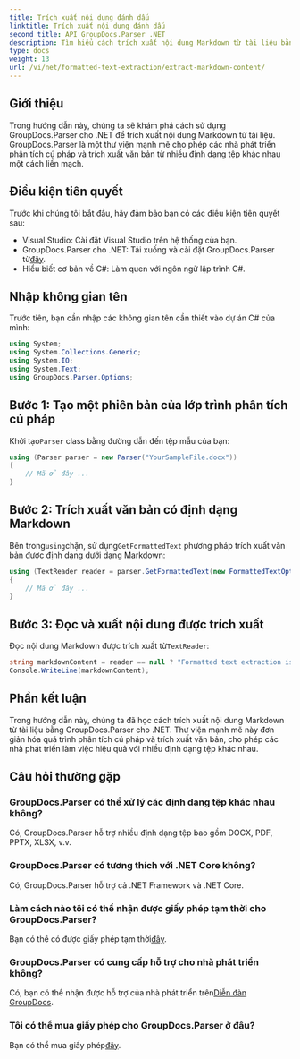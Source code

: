```yaml
---
title: Trích xuất nội dung đánh dấu
linktitle: Trích xuất nội dung đánh dấu
second_title: API GroupDocs.Parser .NET
description: Tìm hiểu cách trích xuất nội dung Markdown từ tài liệu bằng GroupDocs.Parser cho .NET. Hướng dẫn này cung cấp hướng dẫn từng bước để trích xuất văn bản liền mạch.
type: docs
weight: 13
url: /vi/net/formatted-text-extraction/extract-markdown-content/
---
```

## Giới thiệu
Trong hướng dẫn này, chúng ta sẽ khám phá cách sử dụng GroupDocs.Parser cho .NET để trích xuất nội dung Markdown từ tài liệu. GroupDocs.Parser là một thư viện mạnh mẽ cho phép các nhà phát triển phân tích cú pháp và trích xuất văn bản từ nhiều định dạng tệp khác nhau một cách liền mạch.
## Điều kiện tiên quyết
Trước khi chúng tôi bắt đầu, hãy đảm bảo bạn có các điều kiện tiên quyết sau:
- Visual Studio: Cài đặt Visual Studio trên hệ thống của bạn.
-  GroupDocs.Parser cho .NET: Tải xuống và cài đặt GroupDocs.Parser từ[đây](https://releases.groupdocs.com/parser/net/).
- Hiểu biết cơ bản về C#: Làm quen với ngôn ngữ lập trình C#.

## Nhập không gian tên
Trước tiên, bạn cần nhập các không gian tên cần thiết vào dự án C# của mình:
```csharp
using System;
using System.Collections.Generic;
using System.IO;
using System.Text;
using GroupDocs.Parser.Options;
```
## Bước 1: Tạo một phiên bản của lớp trình phân tích cú pháp
 Khởi tạo`Parser` class bằng đường dẫn đến tệp mẫu của bạn:
```csharp
using (Parser parser = new Parser("YourSampleFile.docx"))
{
    // Mã ở đây ...
}
```
## Bước 2: Trích xuất văn bản có định dạng Markdown
 Bên trong`using`chặn, sử dụng`GetFormattedText` phương pháp trích xuất văn bản được định dạng dưới dạng Markdown:
```csharp
using (TextReader reader = parser.GetFormattedText(new FormattedTextOptions(FormattedTextMode.Markdown)))
{
    // Mã ở đây ...
}
```
## Bước 3: Đọc và xuất nội dung được trích xuất
 Đọc nội dung Markdown được trích xuất từ`TextReader`:
```csharp
string markdownContent = reader == null ? "Formatted text extraction isn't supported" : reader.ReadToEnd();
Console.WriteLine(markdownContent);
```

## Phần kết luận
Trong hướng dẫn này, chúng ta đã học cách trích xuất nội dung Markdown từ tài liệu bằng GroupDocs.Parser cho .NET. Thư viện mạnh mẽ này đơn giản hóa quá trình phân tích cú pháp và trích xuất văn bản, cho phép các nhà phát triển làm việc hiệu quả với nhiều định dạng tệp khác nhau.
## Câu hỏi thường gặp
### GroupDocs.Parser có thể xử lý các định dạng tệp khác nhau không?
Có, GroupDocs.Parser hỗ trợ nhiều định dạng tệp bao gồm DOCX, PDF, PPTX, XLSX, v.v.
### GroupDocs.Parser có tương thích với .NET Core không?
Có, GroupDocs.Parser hỗ trợ cả .NET Framework và .NET Core.
### Làm cách nào tôi có thể nhận được giấy phép tạm thời cho GroupDocs.Parser?
 Bạn có thể có được giấy phép tạm thời[đây](https://purchase.groupdocs.com/temporary-license/).
### GroupDocs.Parser có cung cấp hỗ trợ cho nhà phát triển không?
 Có, bạn có thể nhận được hỗ trợ của nhà phát triển trên[Diễn đàn GroupDocs](https://forum.groupdocs.com/c/parser/17).
### Tôi có thể mua giấy phép cho GroupDocs.Parser ở đâu?
 Bạn có thể mua giấy phép[đây](https://purchase.groupdocs.com/buy).